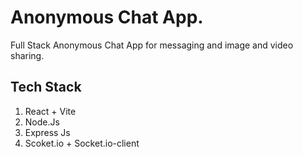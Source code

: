 # Anonymous Chat App.
Full Stack Anonymous Chat App for messaging and image and video sharing.
## Tech Stack
1. React + Vite
2. Node.Js
3. Express Js
4. Scoket.io + Socket.io-client